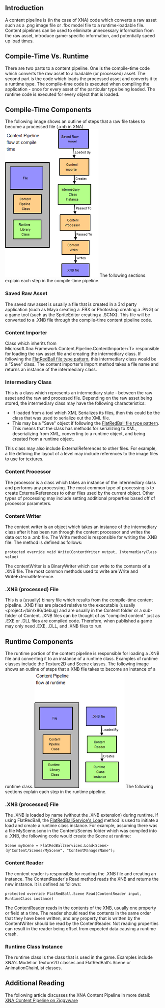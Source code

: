 ## Introduction

A content pipeline is (in the case of XNA) code which converts a raw asset such as a .png image file or .fbx model file to a runtime-loadable file. Content pipelines can be used to eliminate unnecessary information from the raw asset, introduce game-specific information, and potentially speed up load times.

## Compile-Time Vs. Runtime

There are two parts to a content pipeline. One is the compile-time code which converts the raw asset to a loadable (or processed) asset. The second part is the code which loads the processed asset and converts it to a runtime type. The compile-time code is executed when compiling the application - once for every asset of the particular type being loaded. The runtime code is executed for every object that is loaded.

## Compile-Time Components

The following image shows an outline of steps that a raw file takes to become a processed file (.xnb in XNA). ![ContentPipelineCompileTime.png](/media/migrated_media-ContentPipelineCompileTime.png) The following sections explain each step in the compile-time pipeline.

### Saved Raw Asset

The saved raw asset is usually a file that is created in a 3rd party application (such as Maya creating a .FBX or Photoshop creating a .PNG) or a game tool (such as the SpriteEditor creating a .SCNX). This file will be converted to a .XNB file through the compile-time content pipeline code.

### Content Importer

Class which inherits from Microsoft.Xna.Framework.Content.Pipeline.ContentImporter\<T\> responsible for loading the raw asset file and creating the intermediary class. If following the [FlatRedBall file type pattern](/frb/docs/index.php?title=FlatRedBall_File_Types.md "FlatRedBall File Types"), this intermediary class would be a "Save" class. The content importer's Import method takes a file name and returns an instance of the intermediary class.

### Intermediary Class

This is a class which represents an intermediary state - between the raw asset and the raw and processed file. Depending on the raw asset being stored, the intermediary class may have the following characteristics:

-   If loaded from a tool which XML Serializes its files, then this could be the class that was used to serialize out the XML file.
-   This may be a "Save" object if following the [FlatRedBall file type pattern](/frb/docs/index.php?title=FlatRedBall_File_Types.md "FlatRedBall File Types"). This means that the class has methods for serializing to XML, deserializing from XML, converting to a runtime object, and being created from a runtime object.

This class may also include ExternalReferences to other files. For example, a file defining the layout of a level may include references to the image files to use for textures.

### Content Processor

The processor is a class which takes an instance of the intermediary class and performs any processing. The most common type of processing is to create ExternalReferences to other files used by the current object. Other types of processing may include setting additional properties based off of processor parameters.

### Content Writer

The content writer is an object which takes an instance of the intermediary class after it has been run through the content processor and writes the data out to a .xnb file. The Write method is responsible for writing the .XNB file. The method is defined as follows:

    protected override void Write(ContentWriter output, IntermediaryClass value)

The contentWriter is a BinaryWriter which can write to the contents of a .XNB file. The most common methods used to write are Write and WriteExternalReference.

### .XNB (processed) File

This is a (usually) binary file which results from the compile-time content pipeline. .XNB files are placed relative to the executable (usually \<project\>/bin/x86/debug) and are usually in the Content folder or a sub-folder of Content. .XNB files can be thought of as "compiled content" just as .EXE or .DLL files are compiled code. Therefore, when published a game may only need .EXE, .DLL, and .XNB files to run.

## Runtime Components

The runtime portion of the content pipeline is responsible for loading a .XNB file and converting it to an instance of a runtime class. Examples of runtime classes include the Texture2D and Scene classes. The following image shows an outline of steps that a XNB file takes to become an instance of a runtime class. ![ContentPipelineRuntime.png](/media/migrated_media-ContentPipelineRuntime.png) The following sections explain each step in the runtime pipeline.

### .XNB (processed) File

The .XNB is loaded by name (without the .XNB extension) during runtime. If using FlatRedBall, the [FlatRedBallService's Load](/frb/docs/index.php?title=FlatRedBall.FlatRedBallServices#FlatRedBallServices.Load.md "FlatRedBall.FlatRedBallServices") method is used to initiate a load and create a runtime class instance. For example, assuming there was a file MyScene.scnx in the Content/Scenes folder which was compiled into a .XNB, the following code would create the Scene at runtime:

    Scene myScene = FlatRedBallServices.Load<Scene>(@"Content/Scenes/MyScene", "ContentManagerName");

### Content Reader

The content reader is responsible for reading the .XNB file and creating an instance. The ContentReader's Read method reads the XNB and returns the new instance. It is defined as follows:

    protected override FlatRedBall.Scene Read(ContentReader input, RuntimeClass instance)

The ContentReader reads in the contents of the XNB, usually one property or field at a time. The reader should read the contents in the same order that they have been written, and any property that is written by the ContentWriter should be read by the ContentReader. Not reading properties can result in the reader being offset from expected data causing a runtime crash.

### Runtime Class Instance

The runtime class is the class that is used in the game. Examples include XNA's Model or Texture2D classes and FlatRedBall's Scene or AnimationChainList classes.

## Additional Reading

The following article discusses the XNA Content Pipeline in more detail: [XNA Content Pipeline on Ziggyware](http://www.ziggyware.com/readarticle.php?article_id=69)
